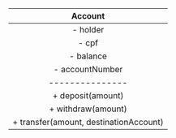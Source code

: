 

|Account|
|:--:|
| - holder |
| - cpf |
| - balance |
| - accountNumber |
| --------------- |
| + deposit(amount) |
| + withdraw(amount) |
| + transfer(amount, destinationAccount) |